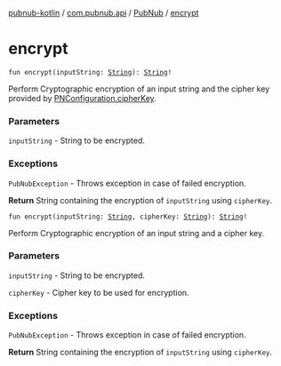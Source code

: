 [pubnub-kotlin](../../index.md) / [com.pubnub.api](../index.md) / [PubNub](index.md) / [encrypt](./encrypt.md)

# encrypt

`fun encrypt(inputString: `[`String`](https://kotlinlang.org/api/latest/jvm/stdlib/kotlin/-string/index.html)`): `[`String`](https://kotlinlang.org/api/latest/jvm/stdlib/kotlin/-string/index.html)`!`

Perform Cryptographic encryption of an input string and the cipher key provided by [PNConfiguration.cipherKey](../-p-n-configuration/cipher-key.md).

### Parameters

`inputString` - String to be encrypted.

### Exceptions

`PubNubException` - Throws exception in case of failed encryption.

**Return**
String containing the encryption of `inputString` using `cipherKey`.

`fun encrypt(inputString: `[`String`](https://kotlinlang.org/api/latest/jvm/stdlib/kotlin/-string/index.html)`, cipherKey: `[`String`](https://kotlinlang.org/api/latest/jvm/stdlib/kotlin/-string/index.html)`): `[`String`](https://kotlinlang.org/api/latest/jvm/stdlib/kotlin/-string/index.html)`!`

Perform Cryptographic encryption of an input string and a cipher key.

### Parameters

`inputString` - String to be encrypted.

`cipherKey` - Cipher key to be used for encryption.

### Exceptions

`PubNubException` - Throws exception in case of failed encryption.

**Return**
String containing the encryption of `inputString` using `cipherKey`.

